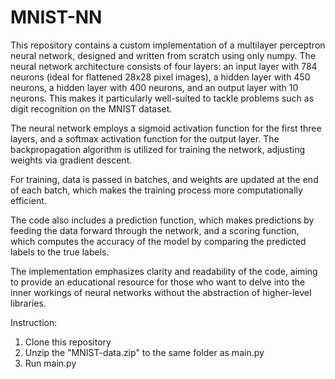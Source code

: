 # MNIST-NN

This repository contains a custom implementation of a multilayer perceptron neural network, designed and written from scratch using only numpy. The neural network architecture consists of four layers: an input layer with 784 neurons (ideal for flattened 28x28 pixel images), a hidden layer with 450 neurons, a hidden layer with 400 neurons, and an output layer with 10 neurons. This makes it particularly well-suited to tackle problems such as digit recognition on the MNIST dataset.

The neural network employs a sigmoid activation function for the first three layers, and a softmax activation function for the output layer. The backpropagation algorithm is utilized for training the network, adjusting weights via gradient descent.

For training, data is passed in batches, and weights are updated at the end of each batch, which makes the training process more computationally efficient.

The code also includes a prediction function, which makes predictions by feeding the data forward through the network, and a scoring function, which computes the accuracy of the model by comparing the predicted labels to the true labels.

The implementation emphasizes clarity and readability of the code, aiming to provide an educational resource for those who want to delve into the inner workings of neural networks without the abstraction of higher-level libraries.

Instruction: 

1. Clone this repository
2. Unzip the "MNIST-data.zip" to the same folder as main.py
3. Run main.py
